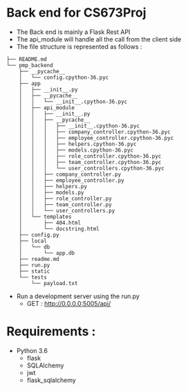 # Back end for CS673Proj
- The Back end is mainly a Flask Rest API
- The api_module will handle all the call from the client side
- The file structure is represented as follows :
```
├── README.md
└── pmp_backend
    ├── __pycache__
    │   └── config.cpython-36.pyc
    ├── app
    │   ├── __init__.py
    │   ├── __pycache__
    │   │   └── __init__.cpython-36.pyc
    │   ├── api_module
    │   │   ├── __init__.py
    │   │   ├── __pycache__
    │   │   │   ├── __init__.cpython-36.pyc
    │   │   │   ├── company_controller.cpython-36.pyc
    │   │   │   ├── employee_controller.cpython-36.pyc
    │   │   │   ├── helpers.cpython-36.pyc
    │   │   │   ├── models.cpython-36.pyc
    │   │   │   ├── role_controller.cpython-36.pyc
    │   │   │   ├── team_controller.cpython-36.pyc
    │   │   │   └── user_controllers.cpython-36.pyc
    │   │   ├── company_controller.py
    │   │   ├── employee_controller.py
    │   │   ├── helpers.py
    │   │   ├── models.py
    │   │   ├── role_controller.py
    │   │   ├── team_controller.py
    │   │   └── user_controllers.py
    │   └── templates
    │       ├── 404.html
    │       └── docstring.html
    ├── config.py
    ├── local
    │   └── db
    │       └── app.db
    ├── readme.md
    ├── run.py
    ├── static
    └── tests
        └── payload.txt

```

- Run a development server using the run.py
    - GET : http://0.0.0.0:5005/api/ 

# Requirements : 
- Python 3.6
    - flask
    - SQLAlchemy
    - jwt
    - flask_sqlalchemy
    